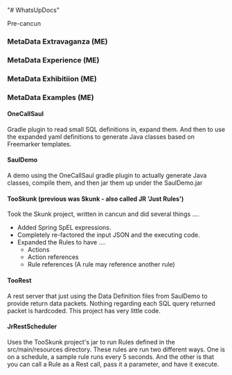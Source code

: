 "# WhatsUpDocs" 

Pre-cancun

### MetaData Extravaganza (ME)
### MetaData Experience (ME)
### MetaData Exhibitiion (ME)
### MetaData Examples (ME)


#### OneCallSaul

Gradle plugin to read small SQL definitions in, expand them.  And then to
 use the expanded yaml definitions to generate Java classes based on Freemarker
 templates.

#### SaulDemo

 A demo using the OneCallSaul gradle plugin to actually generate
   Java classes, compile them, and then jar them up under the
   SaulDemo.jar

#### TooSkunk (previous was Skunk - also called JR 'Just Rules')

Took the Skunk project, written in cancun and did several things ....
* Added Spring SpEL expressions.
* Completely re-factored the input JSON and the executing code.
* Expanded the Rules to have ....
    * Actions
    * Action references
    * Rule references (A rule may reference another rule)

#### TooRest

A rest server that just using the Data Definition files from SaulDemo
to provide return data packets.  Nothing regarding each SQL query returned
packet is hardcoded.  This project has very little code.

#### JrRestScheduler

Uses the TooSkunk project's jar to run Rules defined in the src/main/resources
  directory.  These rules are run two different ways.  One is on a schedule, a sample rule runs
  every 5 seconds.  And the other is that you can call a Rule
  as a Rest call, pass it a parameter, and have it execute.

